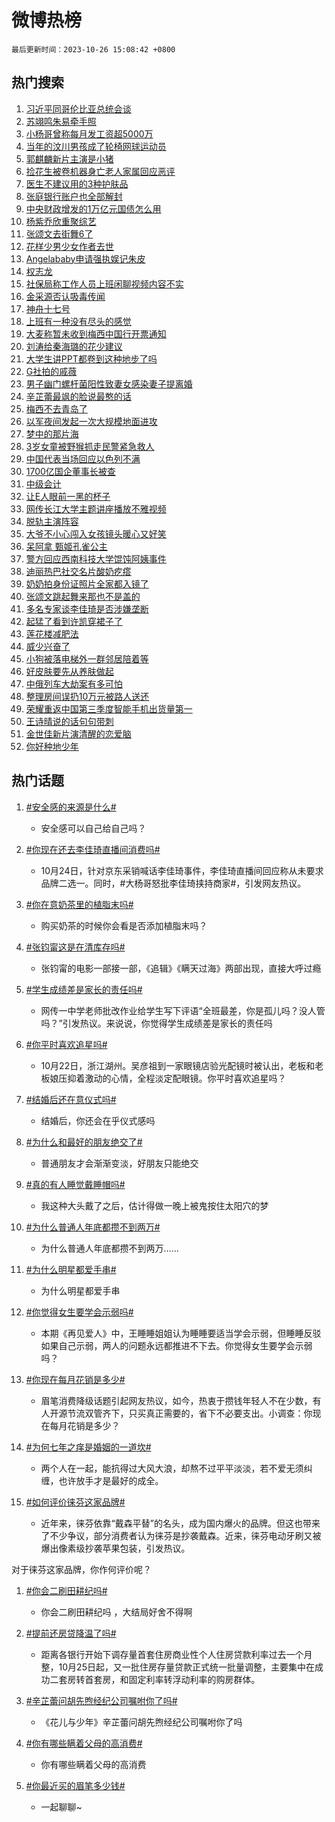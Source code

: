 # 微博热榜

`最后更新时间：2023-10-26 15:08:42 +0800`

## 热门搜索

1. [习近平同哥伦比亚总统会谈](https://m.weibo.cn/search?containerid=100103type%3D1%26t%3D10%26q%3D%23%E4%B9%A0%E8%BF%91%E5%B9%B3%E5%90%8C%E5%93%A5%E4%BC%A6%E6%AF%94%E4%BA%9A%E6%80%BB%E7%BB%9F%E4%BC%9A%E8%B0%88%23&stream_entry_id=51&isnewpage=1&extparam=seat%3D1%26cate%3D10103%26dgr%3D0%26pos%3D0%26stream_entry_id%3D51%26q%3D%2523%25E4%25B9%25A0%25E8%25BF%2591%25E5%25B9%25B3%25E5%2590%258C%25E5%2593%25A5%25E4%25BC%25A6%25E6%25AF%2594%25E4%25BA%259A%25E6%2580%25BB%25E7%25BB%259F%25E4%25BC%259A%25E8%25B0%2588%2523%26c_type%3D51%26filter_type%3Drealtimehot%26display_time%3D1698304121%26pre_seqid%3D1698304121155916255105)
1. [苏翊鸣朱易牵手照](https://m.weibo.cn/search?containerid=100103type%3D1%26t%3D10%26q%3D%23%E8%8B%8F%E7%BF%8A%E9%B8%A3%E6%9C%B1%E6%98%93%E7%89%B5%E6%89%8B%E7%85%A7%23&stream_entry_id=31&isnewpage=1&extparam=seat%3D1%26cate%3D5001%26realpos%3D1%26dgr%3D0%26q%3D%2523%25E8%258B%258F%25E7%25BF%258A%25E9%25B8%25A3%25E6%259C%25B1%25E6%2598%2593%25E7%2589%25B5%25E6%2589%258B%25E7%2585%25A7%2523%26flag%3D1%26filter_type%3Drealtimehot%26pos%3D0%26stream_entry_id%3D31%26c_type%3D31%26band_rank%3D1%26lcate%3D5001%26display_time%3D1698304121%26pre_seqid%3D1698304121155916255105)
1. [小杨哥曾称每月发工资超5000万](https://m.weibo.cn/search?containerid=100103type%3D1%26t%3D10%26q%3D%23%E5%B0%8F%E6%9D%A8%E5%93%A5%E6%9B%BE%E7%A7%B0%E6%AF%8F%E6%9C%88%E5%8F%91%E5%B7%A5%E8%B5%84%E8%B6%855000%E4%B8%87%23&stream_entry_id=31&isnewpage=1&extparam=seat%3D1%26cate%3D5001%26realpos%3D2%26dgr%3D0%26q%3D%2523%25E5%25B0%258F%25E6%259D%25A8%25E5%2593%25A5%25E6%259B%25BE%25E7%25A7%25B0%25E6%25AF%258F%25E6%259C%2588%25E5%258F%2591%25E5%25B7%25A5%25E8%25B5%2584%25E8%25B6%25855000%25E4%25B8%2587%2523%26flag%3D2%26filter_type%3Drealtimehot%26pos%3D1%26stream_entry_id%3D31%26c_type%3D31%26band_rank%3D2%26lcate%3D5001%26display_time%3D1698304121%26pre_seqid%3D1698304121155916255105)
1. [当年的汶川男孩成了轮椅网球运动员](https://m.weibo.cn/search?containerid=100103type%3D1%26t%3D10%26q%3D%23%E5%BD%93%E5%B9%B4%E7%9A%84%E6%B1%B6%E5%B7%9D%E7%94%B7%E5%AD%A9%E6%88%90%E4%BA%86%E8%BD%AE%E6%A4%85%E7%BD%91%E7%90%83%E8%BF%90%E5%8A%A8%E5%91%98%23&stream_entry_id=31&isnewpage=1&extparam=seat%3D1%26cate%3D5001%26realpos%3D3%26dgr%3D0%26q%3D%2523%25E5%25BD%2593%25E5%25B9%25B4%25E7%259A%2584%25E6%25B1%25B6%25E5%25B7%259D%25E7%2594%25B7%25E5%25AD%25A9%25E6%2588%2590%25E4%25BA%2586%25E8%25BD%25AE%25E6%25A4%2585%25E7%25BD%2591%25E7%2590%2583%25E8%25BF%2590%25E5%258A%25A8%25E5%2591%2598%2523%26flag%3D32768%26filter_type%3Drealtimehot%26pos%3D2%26stream_entry_id%3D31%26c_type%3D31%26band_rank%3D3%26lcate%3D5001%26display_time%3D1698304121%26pre_seqid%3D1698304121155916255105)
1. [郭麒麟新片主演是小猪](https://m.weibo.cn/search?containerid=100103type%3D1%26t%3D10%26q%3D%23%E9%83%AD%E9%BA%92%E9%BA%9F%E6%96%B0%E7%89%87%E4%B8%BB%E6%BC%94%E6%98%AF%E5%B0%8F%E7%8C%AA%23&stream_entry_id=31&isnewpage=1&extparam=seat%3D1%26cate%3D5001%26filter_type%3Drealtimehot%26q%3D%2523%25E9%2583%25AD%25E9%25BA%2592%25E9%25BA%259F%25E6%2596%25B0%25E7%2589%2587%25E4%25B8%25BB%25E6%25BC%2594%25E6%2598%25AF%25E5%25B0%258F%25E7%258C%25AA%2523%26dgr%3D0%26is_ad_pos%3D1%26adid%3D208989%26topic_ad%3D1%26pos%3D3%26stream_entry_id%3D31%26c_type%3D31%26band_rank%3D4%26lcate%3D5001%26display_time%3D1698304121%26pre_seqid%3D1698304121155916255105)
1. [捡花生被卷机器身亡老人家属回应恶评](https://m.weibo.cn/search?containerid=100103type%3D1%26t%3D10%26q%3D%23%E6%8D%A1%E8%8A%B1%E7%94%9F%E8%A2%AB%E5%8D%B7%E6%9C%BA%E5%99%A8%E8%BA%AB%E4%BA%A1%E8%80%81%E4%BA%BA%E5%AE%B6%E5%B1%9E%E5%9B%9E%E5%BA%94%E6%81%B6%E8%AF%84%23&stream_entry_id=31&isnewpage=1&extparam=seat%3D1%26cate%3D5001%26realpos%3D4%26dgr%3D0%26q%3D%2523%25E6%258D%25A1%25E8%258A%25B1%25E7%2594%259F%25E8%25A2%25AB%25E5%258D%25B7%25E6%259C%25BA%25E5%2599%25A8%25E8%25BA%25AB%25E4%25BA%25A1%25E8%2580%2581%25E4%25BA%25BA%25E5%25AE%25B6%25E5%25B1%259E%25E5%259B%259E%25E5%25BA%2594%25E6%2581%25B6%25E8%25AF%2584%2523%26flag%3D1%26filter_type%3Drealtimehot%26pos%3D4%26stream_entry_id%3D31%26c_type%3D31%26band_rank%3D4%26lcate%3D5001%26display_time%3D1698304121%26pre_seqid%3D1698304121155916255105)
1. [医生不建议用的3种护肤品](https://m.weibo.cn/search?containerid=100103type%3D1%26t%3D10%26q%3D%23%E5%8C%BB%E7%94%9F%E4%B8%8D%E5%BB%BA%E8%AE%AE%E7%94%A8%E7%9A%843%E7%A7%8D%E6%8A%A4%E8%82%A4%E5%93%81%23&stream_entry_id=31&isnewpage=1&extparam=seat%3D1%26cate%3D5001%26realpos%3D5%26dgr%3D0%26q%3D%2523%25E5%258C%25BB%25E7%2594%259F%25E4%25B8%258D%25E5%25BB%25BA%25E8%25AE%25AE%25E7%2594%25A8%25E7%259A%25843%25E7%25A7%258D%25E6%258A%25A4%25E8%2582%25A4%25E5%2593%2581%2523%26flag%3D16%26filter_type%3Drealtimehot%26pos%3D5%26stream_entry_id%3D31%26c_type%3D31%26band_rank%3D5%26lcate%3D5001%26display_time%3D1698304121%26pre_seqid%3D1698304121155916255105)
1. [张庭银行账户也全部解封](https://m.weibo.cn/search?containerid=100103type%3D1%26t%3D10%26q%3D%23%E5%BC%A0%E5%BA%AD%E9%93%B6%E8%A1%8C%E8%B4%A6%E6%88%B7%E4%B9%9F%E5%85%A8%E9%83%A8%E8%A7%A3%E5%B0%81%23&stream_entry_id=31&isnewpage=1&extparam=seat%3D1%26cate%3D5001%26realpos%3D6%26dgr%3D0%26q%3D%2523%25E5%25BC%25A0%25E5%25BA%25AD%25E9%2593%25B6%25E8%25A1%258C%25E8%25B4%25A6%25E6%2588%25B7%25E4%25B9%259F%25E5%2585%25A8%25E9%2583%25A8%25E8%25A7%25A3%25E5%25B0%2581%2523%26flag%3D1%26filter_type%3Drealtimehot%26pos%3D6%26stream_entry_id%3D31%26c_type%3D31%26band_rank%3D6%26lcate%3D5001%26display_time%3D1698304121%26pre_seqid%3D1698304121155916255105)
1. [中央财政增发的1万亿元国债怎么用](https://m.weibo.cn/search?containerid=100103type%3D1%26t%3D10%26q%3D%23%E4%B8%AD%E5%A4%AE%E8%B4%A2%E6%94%BF%E5%A2%9E%E5%8F%91%E7%9A%841%E4%B8%87%E4%BA%BF%E5%85%83%E5%9B%BD%E5%80%BA%E6%80%8E%E4%B9%88%E7%94%A8%23&stream_entry_id=31&isnewpage=1&extparam=seat%3D1%26cate%3D5001%26realpos%3D7%26dgr%3D0%26q%3D%2523%25E4%25B8%25AD%25E5%25A4%25AE%25E8%25B4%25A2%25E6%2594%25BF%25E5%25A2%259E%25E5%258F%2591%25E7%259A%25841%25E4%25B8%2587%25E4%25BA%25BF%25E5%2585%2583%25E5%259B%25BD%25E5%2580%25BA%25E6%2580%258E%25E4%25B9%2588%25E7%2594%25A8%2523%26flag%3D1%26filter_type%3Drealtimehot%26pos%3D7%26stream_entry_id%3D31%26c_type%3D31%26band_rank%3D7%26lcate%3D5001%26display_time%3D1698304121%26pre_seqid%3D1698304121155916255105)
1. [杨紫乔欣重聚综艺](https://m.weibo.cn/search?containerid=100103type%3D1%26t%3D10%26q%3D%23%E6%9D%A8%E7%B4%AB%E4%B9%94%E6%AC%A3%E9%87%8D%E8%81%9A%E7%BB%BC%E8%89%BA%23&stream_entry_id=31&isnewpage=1&extparam=seat%3D1%26cate%3D5001%26realpos%3D8%26dgr%3D0%26q%3D%2523%25E6%259D%25A8%25E7%25B4%25AB%25E4%25B9%2594%25E6%25AC%25A3%25E9%2587%258D%25E8%2581%259A%25E7%25BB%25BC%25E8%2589%25BA%2523%26flag%3D1%26filter_type%3Drealtimehot%26pos%3D8%26stream_entry_id%3D31%26c_type%3D31%26band_rank%3D8%26lcate%3D5001%26display_time%3D1698304121%26pre_seqid%3D1698304121155916255105)
1. [张颂文去街舞6了](https://m.weibo.cn/search?containerid=100103type%3D1%26t%3D10%26q%3D%E5%BC%A0%E9%A2%82%E6%96%87%E5%8E%BB%E8%A1%97%E8%88%9E6%E4%BA%86&stream_entry_id=31&isnewpage=1&extparam=seat%3D1%26cate%3D5001%26realpos%3D9%26dgr%3D0%26q%3D%25E5%25BC%25A0%25E9%25A2%2582%25E6%2596%2587%25E5%258E%25BB%25E8%25A1%2597%25E8%2588%259E6%25E4%25BA%2586%26flag%3D2%26filter_type%3Drealtimehot%26pos%3D9%26stream_entry_id%3D31%26c_type%3D31%26band_rank%3D9%26lcate%3D5001%26display_time%3D1698304121%26pre_seqid%3D1698304121155916255105)
1. [花样少男少女作者去世](https://m.weibo.cn/search?containerid=100103type%3D1%26t%3D10%26q%3D%23%E8%8A%B1%E6%A0%B7%E5%B0%91%E7%94%B7%E5%B0%91%E5%A5%B3%E4%BD%9C%E8%80%85%E5%8E%BB%E4%B8%96%23&stream_entry_id=31&isnewpage=1&extparam=seat%3D1%26cate%3D5001%26realpos%3D10%26dgr%3D0%26q%3D%2523%25E8%258A%25B1%25E6%25A0%25B7%25E5%25B0%2591%25E7%2594%25B7%25E5%25B0%2591%25E5%25A5%25B3%25E4%25BD%259C%25E8%2580%2585%25E5%258E%25BB%25E4%25B8%2596%2523%26flag%3D0%26filter_type%3Drealtimehot%26pos%3D10%26stream_entry_id%3D31%26c_type%3D31%26band_rank%3D10%26lcate%3D5001%26display_time%3D1698304121%26pre_seqid%3D1698304121155916255105)
1. [Angelababy申请强执娱记朱皮](https://m.weibo.cn/search?containerid=100103type%3D1%26t%3D10%26q%3D%23Angelababy%E7%94%B3%E8%AF%B7%E5%BC%BA%E6%89%A7%E5%A8%B1%E8%AE%B0%E6%9C%B1%E7%9A%AE%23&stream_entry_id=31&isnewpage=1&extparam=seat%3D1%26cate%3D5001%26realpos%3D11%26dgr%3D0%26q%3D%2523Angelababy%25E7%2594%25B3%25E8%25AF%25B7%25E5%25BC%25BA%25E6%2589%25A7%25E5%25A8%25B1%25E8%25AE%25B0%25E6%259C%25B1%25E7%259A%25AE%2523%26flag%3D2%26filter_type%3Drealtimehot%26pos%3D11%26stream_entry_id%3D31%26c_type%3D31%26band_rank%3D11%26lcate%3D5001%26display_time%3D1698304121%26pre_seqid%3D1698304121155916255105)
1. [权志龙](https://m.weibo.cn/search?containerid=100103type%3D1%26t%3D10%26q%3D%E6%9D%83%E5%BF%97%E9%BE%99&stream_entry_id=31&isnewpage=1&extparam=seat%3D1%26cate%3D5001%26realpos%3D12%26dgr%3D0%26q%3D%25E6%259D%2583%25E5%25BF%2597%25E9%25BE%2599%26flag%3D1%26filter_type%3Drealtimehot%26pos%3D12%26stream_entry_id%3D31%26c_type%3D31%26band_rank%3D12%26lcate%3D5001%26display_time%3D1698304121%26pre_seqid%3D1698304121155916255105)
1. [社保局称工作人员上班闲聊视频内容不实](https://m.weibo.cn/search?containerid=100103type%3D1%26t%3D10%26q%3D%23%E7%A4%BE%E4%BF%9D%E5%B1%80%E7%A7%B0%E5%B7%A5%E4%BD%9C%E4%BA%BA%E5%91%98%E4%B8%8A%E7%8F%AD%E9%97%B2%E8%81%8A%E8%A7%86%E9%A2%91%E5%86%85%E5%AE%B9%E4%B8%8D%E5%AE%9E%23&stream_entry_id=31&isnewpage=1&extparam=seat%3D1%26cate%3D5001%26realpos%3D13%26dgr%3D0%26q%3D%2523%25E7%25A4%25BE%25E4%25BF%259D%25E5%25B1%2580%25E7%25A7%25B0%25E5%25B7%25A5%25E4%25BD%259C%25E4%25BA%25BA%25E5%2591%2598%25E4%25B8%258A%25E7%258F%25AD%25E9%2597%25B2%25E8%2581%258A%25E8%25A7%2586%25E9%25A2%2591%25E5%2586%2585%25E5%25AE%25B9%25E4%25B8%258D%25E5%25AE%259E%2523%26flag%3D0%26filter_type%3Drealtimehot%26pos%3D13%26stream_entry_id%3D31%26c_type%3D31%26band_rank%3D13%26lcate%3D5001%26display_time%3D1698304121%26pre_seqid%3D1698304121155916255105)
1. [金采源否认吸毒传闻](https://m.weibo.cn/search?containerid=100103type%3D1%26t%3D10%26q%3D%23%E9%87%91%E9%87%87%E6%BA%90%E5%90%A6%E8%AE%A4%E5%90%B8%E6%AF%92%E4%BC%A0%E9%97%BB%23&stream_entry_id=31&isnewpage=1&extparam=seat%3D1%26cate%3D5001%26realpos%3D14%26dgr%3D0%26q%3D%2523%25E9%2587%2591%25E9%2587%2587%25E6%25BA%2590%25E5%2590%25A6%25E8%25AE%25A4%25E5%2590%25B8%25E6%25AF%2592%25E4%25BC%25A0%25E9%2597%25BB%2523%26flag%3D1%26filter_type%3Drealtimehot%26pos%3D14%26stream_entry_id%3D31%26c_type%3D31%26band_rank%3D14%26lcate%3D5001%26display_time%3D1698304121%26pre_seqid%3D1698304121155916255105)
1. [神舟十七号](https://m.weibo.cn/search?containerid=100103type%3D1%26t%3D10%26q%3D%23%E7%A5%9E%E8%88%9F%E5%8D%81%E4%B8%83%E5%8F%B7%23&stream_entry_id=31&isnewpage=1&extparam=seat%3D1%26cate%3D5001%26realpos%3D15%26dgr%3D0%26q%3D%2523%25E7%25A5%259E%25E8%2588%259F%25E5%258D%2581%25E4%25B8%2583%25E5%258F%25B7%2523%26flag%3D0%26filter_type%3Drealtimehot%26adid%3D209427%26pos%3D15%26stream_entry_id%3D31%26c_type%3D31%26band_rank%3D15%26lcate%3D5001%26display_time%3D1698304121%26pre_seqid%3D1698304121155916255105)
1. [上班有一种没有尽头的感觉](https://m.weibo.cn/search?containerid=100103type%3D1%26t%3D10%26q%3D%E4%B8%8A%E7%8F%AD%E6%9C%89%E4%B8%80%E7%A7%8D%E6%B2%A1%E6%9C%89%E5%B0%BD%E5%A4%B4%E7%9A%84%E6%84%9F%E8%A7%89&stream_entry_id=31&isnewpage=1&extparam=seat%3D1%26cate%3D5001%26realpos%3D16%26dgr%3D0%26q%3D%25E4%25B8%258A%25E7%258F%25AD%25E6%259C%2589%25E4%25B8%2580%25E7%25A7%258D%25E6%25B2%25A1%25E6%259C%2589%25E5%25B0%25BD%25E5%25A4%25B4%25E7%259A%2584%25E6%2584%259F%25E8%25A7%2589%26flag%3D0%26filter_type%3Drealtimehot%26pos%3D16%26stream_entry_id%3D31%26c_type%3D31%26band_rank%3D16%26lcate%3D5001%26display_time%3D1698304121%26pre_seqid%3D1698304121155916255105)
1. [大麦称暂未收到梅西中国行开票通知](https://m.weibo.cn/search?containerid=100103type%3D1%26t%3D10%26q%3D%23%E5%A4%A7%E9%BA%A6%E7%A7%B0%E6%9A%82%E6%9C%AA%E6%94%B6%E5%88%B0%E6%A2%85%E8%A5%BF%E4%B8%AD%E5%9B%BD%E8%A1%8C%E5%BC%80%E7%A5%A8%E9%80%9A%E7%9F%A5%23&stream_entry_id=31&isnewpage=1&extparam=seat%3D1%26cate%3D5001%26realpos%3D17%26dgr%3D0%26q%3D%2523%25E5%25A4%25A7%25E9%25BA%25A6%25E7%25A7%25B0%25E6%259A%2582%25E6%259C%25AA%25E6%2594%25B6%25E5%2588%25B0%25E6%25A2%2585%25E8%25A5%25BF%25E4%25B8%25AD%25E5%259B%25BD%25E8%25A1%258C%25E5%25BC%2580%25E7%25A5%25A8%25E9%2580%259A%25E7%259F%25A5%2523%26flag%3D1%26filter_type%3Drealtimehot%26pos%3D17%26stream_entry_id%3D31%26c_type%3D31%26band_rank%3D17%26lcate%3D5001%26display_time%3D1698304121%26pre_seqid%3D1698304121155916255105)
1. [刘涛给秦海璐的花少建议](https://m.weibo.cn/search?containerid=100103type%3D1%26t%3D10%26q%3D%23%E5%88%98%E6%B6%9B%E7%BB%99%E7%A7%A6%E6%B5%B7%E7%92%90%E7%9A%84%E8%8A%B1%E5%B0%91%E5%BB%BA%E8%AE%AE%23&stream_entry_id=31&isnewpage=1&extparam=seat%3D1%26cate%3D5001%26realpos%3D18%26dgr%3D0%26q%3D%2523%25E5%2588%2598%25E6%25B6%259B%25E7%25BB%2599%25E7%25A7%25A6%25E6%25B5%25B7%25E7%2592%2590%25E7%259A%2584%25E8%258A%25B1%25E5%25B0%2591%25E5%25BB%25BA%25E8%25AE%25AE%2523%26flag%3D0%26filter_type%3Drealtimehot%26pos%3D18%26stream_entry_id%3D31%26c_type%3D31%26band_rank%3D18%26lcate%3D5001%26display_time%3D1698304121%26pre_seqid%3D1698304121155916255105)
1. [大学生讲PPT都卷到这种地步了吗](https://m.weibo.cn/search?containerid=100103type%3D1%26t%3D10%26q%3D%E5%A4%A7%E5%AD%A6%E7%94%9F%E8%AE%B2PPT%E9%83%BD%E5%8D%B7%E5%88%B0%E8%BF%99%E7%A7%8D%E5%9C%B0%E6%AD%A5%E4%BA%86%E5%90%97&stream_entry_id=31&isnewpage=1&extparam=seat%3D1%26cate%3D5001%26realpos%3D19%26dgr%3D0%26q%3D%25E5%25A4%25A7%25E5%25AD%25A6%25E7%2594%259F%25E8%25AE%25B2PPT%25E9%2583%25BD%25E5%258D%25B7%25E5%2588%25B0%25E8%25BF%2599%25E7%25A7%258D%25E5%259C%25B0%25E6%25AD%25A5%25E4%25BA%2586%25E5%2590%2597%26flag%3D1%26filter_type%3Drealtimehot%26pos%3D19%26stream_entry_id%3D31%26c_type%3D31%26band_rank%3D19%26lcate%3D5001%26display_time%3D1698304121%26pre_seqid%3D1698304121155916255105)
1. [G社拍的戚薇](https://m.weibo.cn/search?containerid=100103type%3D1%26t%3D10%26q%3D%23G%E7%A4%BE%E6%8B%8D%E7%9A%84%E6%88%9A%E8%96%87%23&stream_entry_id=31&isnewpage=1&extparam=seat%3D1%26cate%3D5001%26realpos%3D20%26dgr%3D0%26q%3D%2523G%25E7%25A4%25BE%25E6%258B%258D%25E7%259A%2584%25E6%2588%259A%25E8%2596%2587%2523%26flag%3D1%26filter_type%3Drealtimehot%26pos%3D20%26stream_entry_id%3D31%26c_type%3D31%26band_rank%3D20%26lcate%3D5001%26display_time%3D1698304121%26pre_seqid%3D1698304121155916255105)
1. [男子幽门螺杆菌阳性致妻女感染妻子提离婚](https://m.weibo.cn/search?containerid=100103type%3D1%26t%3D10%26q%3D%23%E7%94%B7%E5%AD%90%E5%B9%BD%E9%97%A8%E8%9E%BA%E6%9D%86%E8%8F%8C%E9%98%B3%E6%80%A7%E8%87%B4%E5%A6%BB%E5%A5%B3%E6%84%9F%E6%9F%93%E5%A6%BB%E5%AD%90%E6%8F%90%E7%A6%BB%E5%A9%9A%23&stream_entry_id=31&isnewpage=1&extparam=seat%3D1%26cate%3D5001%26realpos%3D21%26dgr%3D0%26q%3D%2523%25E7%2594%25B7%25E5%25AD%2590%25E5%25B9%25BD%25E9%2597%25A8%25E8%259E%25BA%25E6%259D%2586%25E8%258F%258C%25E9%2598%25B3%25E6%2580%25A7%25E8%2587%25B4%25E5%25A6%25BB%25E5%25A5%25B3%25E6%2584%259F%25E6%259F%2593%25E5%25A6%25BB%25E5%25AD%2590%25E6%258F%2590%25E7%25A6%25BB%25E5%25A9%259A%2523%26flag%3D0%26filter_type%3Drealtimehot%26pos%3D21%26stream_entry_id%3D31%26c_type%3D31%26band_rank%3D21%26lcate%3D5001%26display_time%3D1698304121%26pre_seqid%3D1698304121155916255105)
1. [辛芷蕾最飒的脸说最憨的话](https://m.weibo.cn/search?containerid=100103type%3D1%26t%3D10%26q%3D%23%E8%BE%9B%E8%8A%B7%E8%95%BE%E6%9C%80%E9%A3%92%E7%9A%84%E8%84%B8%E8%AF%B4%E6%9C%80%E6%86%A8%E7%9A%84%E8%AF%9D%23&stream_entry_id=31&isnewpage=1&extparam=seat%3D1%26cate%3D5001%26realpos%3D22%26dgr%3D0%26q%3D%2523%25E8%25BE%259B%25E8%258A%25B7%25E8%2595%25BE%25E6%259C%2580%25E9%25A3%2592%25E7%259A%2584%25E8%2584%25B8%25E8%25AF%25B4%25E6%259C%2580%25E6%2586%25A8%25E7%259A%2584%25E8%25AF%259D%2523%26flag%3D1%26filter_type%3Drealtimehot%26pos%3D22%26stream_entry_id%3D31%26c_type%3D31%26band_rank%3D22%26lcate%3D5001%26display_time%3D1698304121%26pre_seqid%3D1698304121155916255105)
1. [梅西不去青岛了](https://m.weibo.cn/search?containerid=100103type%3D1%26t%3D10%26q%3D%23%E6%A2%85%E8%A5%BF%E4%B8%8D%E5%8E%BB%E9%9D%92%E5%B2%9B%E4%BA%86%23&stream_entry_id=31&isnewpage=1&extparam=seat%3D1%26cate%3D5001%26realpos%3D23%26dgr%3D0%26q%3D%2523%25E6%25A2%2585%25E8%25A5%25BF%25E4%25B8%258D%25E5%258E%25BB%25E9%259D%2592%25E5%25B2%259B%25E4%25BA%2586%2523%26flag%3D0%26filter_type%3Drealtimehot%26pos%3D23%26stream_entry_id%3D31%26c_type%3D31%26band_rank%3D23%26lcate%3D5001%26display_time%3D1698304121%26pre_seqid%3D1698304121155916255105)
1. [以军夜间发起一次大规模地面进攻](https://m.weibo.cn/search?containerid=100103type%3D1%26t%3D10%26q%3D%23%E4%BB%A5%E5%86%9B%E5%A4%9C%E9%97%B4%E5%8F%91%E8%B5%B7%E4%B8%80%E6%AC%A1%E5%A4%A7%E8%A7%84%E6%A8%A1%E5%9C%B0%E9%9D%A2%E8%BF%9B%E6%94%BB%23&stream_entry_id=31&isnewpage=1&extparam=seat%3D1%26cate%3D5001%26realpos%3D24%26dgr%3D0%26q%3D%2523%25E4%25BB%25A5%25E5%2586%259B%25E5%25A4%259C%25E9%2597%25B4%25E5%258F%2591%25E8%25B5%25B7%25E4%25B8%2580%25E6%25AC%25A1%25E5%25A4%25A7%25E8%25A7%2584%25E6%25A8%25A1%25E5%259C%25B0%25E9%259D%25A2%25E8%25BF%259B%25E6%2594%25BB%2523%26flag%3D0%26filter_type%3Drealtimehot%26pos%3D24%26stream_entry_id%3D31%26c_type%3D31%26band_rank%3D24%26lcate%3D5001%26display_time%3D1698304121%26pre_seqid%3D1698304121155916255105)
1. [梦中的那片海](https://m.weibo.cn/search?containerid=100103type%3D1%26t%3D10%26q%3D%E6%A2%A6%E4%B8%AD%E7%9A%84%E9%82%A3%E7%89%87%E6%B5%B7&stream_entry_id=31&isnewpage=1&extparam=seat%3D1%26cate%3D5001%26realpos%3D25%26dgr%3D0%26q%3D%25E6%25A2%25A6%25E4%25B8%25AD%25E7%259A%2584%25E9%2582%25A3%25E7%2589%2587%25E6%25B5%25B7%26flag%3D1%26filter_type%3Drealtimehot%26pos%3D25%26stream_entry_id%3D31%26c_type%3D31%26band_rank%3D25%26lcate%3D5001%26display_time%3D1698304121%26pre_seqid%3D1698304121155916255105)
1. [3岁女童被野猴抓走民警紧急救人](https://m.weibo.cn/search?containerid=100103type%3D1%26t%3D10%26q%3D%233%E5%B2%81%E5%A5%B3%E7%AB%A5%E8%A2%AB%E9%87%8E%E7%8C%B4%E6%8A%93%E8%B5%B0%E6%B0%91%E8%AD%A6%E7%B4%A7%E6%80%A5%E6%95%91%E4%BA%BA%23&stream_entry_id=31&isnewpage=1&extparam=seat%3D1%26cate%3D5001%26realpos%3D26%26dgr%3D0%26q%3D%25233%25E5%25B2%2581%25E5%25A5%25B3%25E7%25AB%25A5%25E8%25A2%25AB%25E9%2587%258E%25E7%258C%25B4%25E6%258A%2593%25E8%25B5%25B0%25E6%25B0%2591%25E8%25AD%25A6%25E7%25B4%25A7%25E6%2580%25A5%25E6%2595%2591%25E4%25BA%25BA%2523%26flag%3D32768%26filter_type%3Drealtimehot%26pos%3D26%26stream_entry_id%3D31%26c_type%3D31%26band_rank%3D26%26lcate%3D5001%26display_time%3D1698304121%26pre_seqid%3D1698304121155916255105)
1. [中国代表当场回应以色列不满](https://m.weibo.cn/search?containerid=100103type%3D1%26t%3D10%26q%3D%23%E4%B8%AD%E5%9B%BD%E4%BB%A3%E8%A1%A8%E5%BD%93%E5%9C%BA%E5%9B%9E%E5%BA%94%E4%BB%A5%E8%89%B2%E5%88%97%E4%B8%8D%E6%BB%A1%23&stream_entry_id=31&isnewpage=1&extparam=seat%3D1%26cate%3D5001%26realpos%3D27%26dgr%3D0%26q%3D%2523%25E4%25B8%25AD%25E5%259B%25BD%25E4%25BB%25A3%25E8%25A1%25A8%25E5%25BD%2593%25E5%259C%25BA%25E5%259B%259E%25E5%25BA%2594%25E4%25BB%25A5%25E8%2589%25B2%25E5%2588%2597%25E4%25B8%258D%25E6%25BB%25A1%2523%26flag%3D1%26filter_type%3Drealtimehot%26pos%3D27%26stream_entry_id%3D31%26c_type%3D31%26band_rank%3D27%26lcate%3D5001%26display_time%3D1698304121%26pre_seqid%3D1698304121155916255105)
1. [1700亿国企董事长被查](https://m.weibo.cn/search?containerid=100103type%3D1%26t%3D10%26q%3D%231700%E4%BA%BF%E5%9B%BD%E4%BC%81%E8%91%A3%E4%BA%8B%E9%95%BF%E8%A2%AB%E6%9F%A5%23&stream_entry_id=31&isnewpage=1&extparam=seat%3D1%26cate%3D5001%26realpos%3D28%26dgr%3D0%26q%3D%25231700%25E4%25BA%25BF%25E5%259B%25BD%25E4%25BC%2581%25E8%2591%25A3%25E4%25BA%258B%25E9%2595%25BF%25E8%25A2%25AB%25E6%259F%25A5%2523%26flag%3D1%26filter_type%3Drealtimehot%26pos%3D28%26stream_entry_id%3D31%26c_type%3D31%26band_rank%3D28%26lcate%3D5001%26display_time%3D1698304121%26pre_seqid%3D1698304121155916255105)
1. [中级会计](https://m.weibo.cn/search?containerid=100103type%3D1%26t%3D10%26q%3D%E4%B8%AD%E7%BA%A7%E4%BC%9A%E8%AE%A1&stream_entry_id=31&isnewpage=1&extparam=seat%3D1%26cate%3D5001%26realpos%3D29%26dgr%3D0%26q%3D%25E4%25B8%25AD%25E7%25BA%25A7%25E4%25BC%259A%25E8%25AE%25A1%26flag%3D1%26filter_type%3Drealtimehot%26pos%3D29%26stream_entry_id%3D31%26c_type%3D31%26band_rank%3D29%26lcate%3D5001%26display_time%3D1698304121%26pre_seqid%3D1698304121155916255105)
1. [让E人眼前一黑的杯子](https://m.weibo.cn/search?containerid=100103type%3D1%26t%3D10%26q%3D%23%E8%AE%A9E%E4%BA%BA%E7%9C%BC%E5%89%8D%E4%B8%80%E9%BB%91%E7%9A%84%E6%9D%AF%E5%AD%90%23&stream_entry_id=31&isnewpage=1&extparam=seat%3D1%26cate%3D5001%26realpos%3D30%26dgr%3D0%26q%3D%2523%25E8%25AE%25A9E%25E4%25BA%25BA%25E7%259C%25BC%25E5%2589%258D%25E4%25B8%2580%25E9%25BB%2591%25E7%259A%2584%25E6%259D%25AF%25E5%25AD%2590%2523%26flag%3D0%26filter_type%3Drealtimehot%26adid%3D208336%26pos%3D30%26stream_entry_id%3D31%26c_type%3D31%26band_rank%3D30%26lcate%3D5001%26display_time%3D1698304121%26pre_seqid%3D1698304121155916255105)
1. [网传长江大学主题讲座播放不雅视频](https://m.weibo.cn/search?containerid=100103type%3D1%26t%3D10%26q%3D%23%E7%BD%91%E4%BC%A0%E9%95%BF%E6%B1%9F%E5%A4%A7%E5%AD%A6%E4%B8%BB%E9%A2%98%E8%AE%B2%E5%BA%A7%E6%92%AD%E6%94%BE%E4%B8%8D%E9%9B%85%E8%A7%86%E9%A2%91%23&stream_entry_id=31&isnewpage=1&extparam=seat%3D1%26cate%3D5001%26realpos%3D31%26dgr%3D0%26q%3D%2523%25E7%25BD%2591%25E4%25BC%25A0%25E9%2595%25BF%25E6%25B1%259F%25E5%25A4%25A7%25E5%25AD%25A6%25E4%25B8%25BB%25E9%25A2%2598%25E8%25AE%25B2%25E5%25BA%25A7%25E6%2592%25AD%25E6%2594%25BE%25E4%25B8%258D%25E9%259B%2585%25E8%25A7%2586%25E9%25A2%2591%2523%26flag%3D1%26filter_type%3Drealtimehot%26pos%3D31%26stream_entry_id%3D31%26c_type%3D31%26band_rank%3D31%26lcate%3D5001%26display_time%3D1698304121%26pre_seqid%3D1698304121155916255105)
1. [脱轨主演阵容](https://m.weibo.cn/search?containerid=100103type%3D1%26t%3D10%26q%3D%23%E8%84%B1%E8%BD%A8%E4%B8%BB%E6%BC%94%E9%98%B5%E5%AE%B9%23&stream_entry_id=31&isnewpage=1&extparam=seat%3D1%26cate%3D5001%26realpos%3D32%26dgr%3D0%26q%3D%2523%25E8%2584%25B1%25E8%25BD%25A8%25E4%25B8%25BB%25E6%25BC%2594%25E9%2598%25B5%25E5%25AE%25B9%2523%26flag%3D1%26filter_type%3Drealtimehot%26pos%3D32%26stream_entry_id%3D31%26c_type%3D31%26band_rank%3D32%26lcate%3D5001%26display_time%3D1698304121%26pre_seqid%3D1698304121155916255105)
1. [大爷不小心闯入女孩镜头暖心又好笑](https://m.weibo.cn/search?containerid=100103type%3D1%26t%3D10%26q%3D%23%E5%A4%A7%E7%88%B7%E4%B8%8D%E5%B0%8F%E5%BF%83%E9%97%AF%E5%85%A5%E5%A5%B3%E5%AD%A9%E9%95%9C%E5%A4%B4%E6%9A%96%E5%BF%83%E5%8F%88%E5%A5%BD%E7%AC%91%23&stream_entry_id=31&isnewpage=1&extparam=seat%3D1%26cate%3D5001%26realpos%3D33%26dgr%3D0%26q%3D%2523%25E5%25A4%25A7%25E7%2588%25B7%25E4%25B8%258D%25E5%25B0%258F%25E5%25BF%2583%25E9%2597%25AF%25E5%2585%25A5%25E5%25A5%25B3%25E5%25AD%25A9%25E9%2595%259C%25E5%25A4%25B4%25E6%259A%2596%25E5%25BF%2583%25E5%258F%2588%25E5%25A5%25BD%25E7%25AC%2591%2523%26flag%3D32768%26filter_type%3Drealtimehot%26pos%3D33%26stream_entry_id%3D31%26c_type%3D31%26band_rank%3D33%26lcate%3D5001%26display_time%3D1698304121%26pre_seqid%3D1698304121155916255105)
1. [呆阿拿 甄姬孔雀公主](https://m.weibo.cn/search?containerid=100103type%3D1%26t%3D10%26q%3D%E5%91%86%E9%98%BF%E6%8B%BF+%E7%94%84%E5%A7%AC%E5%AD%94%E9%9B%80%E5%85%AC%E4%B8%BB&stream_entry_id=31&isnewpage=1&extparam=seat%3D1%26cate%3D5001%26realpos%3D34%26dgr%3D0%26q%3D%25E5%2591%2586%25E9%2598%25BF%25E6%258B%25BF%2520%25E7%2594%2584%25E5%25A7%25AC%25E5%25AD%2594%25E9%259B%2580%25E5%2585%25AC%25E4%25B8%25BB%26flag%3D1%26filter_type%3Drealtimehot%26pos%3D34%26stream_entry_id%3D31%26c_type%3D31%26band_rank%3D34%26lcate%3D5001%26display_time%3D1698304121%26pre_seqid%3D1698304121155916255105)
1. [警方回应西南科技大学馄饨阿姨事件](https://m.weibo.cn/search?containerid=100103type%3D1%26t%3D10%26q%3D%23%E8%AD%A6%E6%96%B9%E5%9B%9E%E5%BA%94%E8%A5%BF%E5%8D%97%E7%A7%91%E6%8A%80%E5%A4%A7%E5%AD%A6%E9%A6%84%E9%A5%A8%E9%98%BF%E5%A7%A8%E4%BA%8B%E4%BB%B6%23&stream_entry_id=31&isnewpage=1&extparam=seat%3D1%26cate%3D5001%26realpos%3D35%26dgr%3D0%26q%3D%2523%25E8%25AD%25A6%25E6%2596%25B9%25E5%259B%259E%25E5%25BA%2594%25E8%25A5%25BF%25E5%258D%2597%25E7%25A7%2591%25E6%258A%2580%25E5%25A4%25A7%25E5%25AD%25A6%25E9%25A6%2584%25E9%25A5%25A8%25E9%2598%25BF%25E5%25A7%25A8%25E4%25BA%258B%25E4%25BB%25B6%2523%26flag%3D0%26filter_type%3Drealtimehot%26pos%3D35%26stream_entry_id%3D31%26c_type%3D31%26band_rank%3D35%26lcate%3D5001%26display_time%3D1698304121%26pre_seqid%3D1698304121155916255105)
1. [迪丽热巴社交名片酸奶疙瘩](https://m.weibo.cn/search?containerid=100103type%3D1%26t%3D10%26q%3D%23%E8%BF%AA%E4%B8%BD%E7%83%AD%E5%B7%B4%E7%A4%BE%E4%BA%A4%E5%90%8D%E7%89%87%E9%85%B8%E5%A5%B6%E7%96%99%E7%98%A9%23&stream_entry_id=31&isnewpage=1&extparam=seat%3D1%26cate%3D5001%26realpos%3D36%26dgr%3D0%26q%3D%2523%25E8%25BF%25AA%25E4%25B8%25BD%25E7%2583%25AD%25E5%25B7%25B4%25E7%25A4%25BE%25E4%25BA%25A4%25E5%2590%258D%25E7%2589%2587%25E9%2585%25B8%25E5%25A5%25B6%25E7%2596%2599%25E7%2598%25A9%2523%26flag%3D0%26filter_type%3Drealtimehot%26pos%3D36%26stream_entry_id%3D31%26c_type%3D31%26band_rank%3D36%26lcate%3D5001%26display_time%3D1698304121%26pre_seqid%3D1698304121155916255105)
1. [奶奶拍身份证照片全家都入镜了](https://m.weibo.cn/search?containerid=100103type%3D1%26t%3D10%26q%3D%23%E5%A5%B6%E5%A5%B6%E6%8B%8D%E8%BA%AB%E4%BB%BD%E8%AF%81%E7%85%A7%E7%89%87%E5%85%A8%E5%AE%B6%E9%83%BD%E5%85%A5%E9%95%9C%E4%BA%86%23&stream_entry_id=31&isnewpage=1&extparam=seat%3D1%26cate%3D5001%26realpos%3D37%26dgr%3D0%26q%3D%2523%25E5%25A5%25B6%25E5%25A5%25B6%25E6%258B%258D%25E8%25BA%25AB%25E4%25BB%25BD%25E8%25AF%2581%25E7%2585%25A7%25E7%2589%2587%25E5%2585%25A8%25E5%25AE%25B6%25E9%2583%25BD%25E5%2585%25A5%25E9%2595%259C%25E4%25BA%2586%2523%26flag%3D32768%26filter_type%3Drealtimehot%26pos%3D37%26stream_entry_id%3D31%26c_type%3D31%26band_rank%3D37%26lcate%3D5001%26display_time%3D1698304121%26pre_seqid%3D1698304121155916255105)
1. [张颂文跳起舞来那也不是盖的](https://m.weibo.cn/search?containerid=100103type%3D1%26t%3D10%26q%3D%23%E5%BC%A0%E9%A2%82%E6%96%87%E8%B7%B3%E8%B5%B7%E8%88%9E%E6%9D%A5%E9%82%A3%E4%B9%9F%E4%B8%8D%E6%98%AF%E7%9B%96%E7%9A%84%23&stream_entry_id=31&isnewpage=1&extparam=seat%3D1%26cate%3D5001%26realpos%3D38%26dgr%3D0%26q%3D%2523%25E5%25BC%25A0%25E9%25A2%2582%25E6%2596%2587%25E8%25B7%25B3%25E8%25B5%25B7%25E8%2588%259E%25E6%259D%25A5%25E9%2582%25A3%25E4%25B9%259F%25E4%25B8%258D%25E6%2598%25AF%25E7%259B%2596%25E7%259A%2584%2523%26flag%3D1%26filter_type%3Drealtimehot%26pos%3D38%26stream_entry_id%3D31%26c_type%3D31%26band_rank%3D38%26lcate%3D5001%26display_time%3D1698304121%26pre_seqid%3D1698304121155916255105)
1. [多名专家谈李佳琦是否涉嫌垄断](https://m.weibo.cn/search?containerid=100103type%3D1%26t%3D10%26q%3D%23%E5%A4%9A%E5%90%8D%E4%B8%93%E5%AE%B6%E8%B0%88%E6%9D%8E%E4%BD%B3%E7%90%A6%E6%98%AF%E5%90%A6%E6%B6%89%E5%AB%8C%E5%9E%84%E6%96%AD%23&stream_entry_id=31&isnewpage=1&extparam=seat%3D1%26cate%3D5001%26realpos%3D39%26dgr%3D0%26q%3D%2523%25E5%25A4%259A%25E5%2590%258D%25E4%25B8%2593%25E5%25AE%25B6%25E8%25B0%2588%25E6%259D%258E%25E4%25BD%25B3%25E7%2590%25A6%25E6%2598%25AF%25E5%2590%25A6%25E6%25B6%2589%25E5%25AB%258C%25E5%259E%2584%25E6%2596%25AD%2523%26flag%3D0%26filter_type%3Drealtimehot%26pos%3D39%26stream_entry_id%3D31%26c_type%3D31%26band_rank%3D39%26lcate%3D5001%26display_time%3D1698304121%26pre_seqid%3D1698304121155916255105)
1. [起猛了看到许凯穿裙子了](https://m.weibo.cn/search?containerid=100103type%3D1%26t%3D10%26q%3D%23%E8%B5%B7%E7%8C%9B%E4%BA%86%E7%9C%8B%E5%88%B0%E8%AE%B8%E5%87%AF%E7%A9%BF%E8%A3%99%E5%AD%90%E4%BA%86%23&stream_entry_id=31&isnewpage=1&extparam=seat%3D1%26cate%3D5001%26realpos%3D40%26dgr%3D0%26q%3D%2523%25E8%25B5%25B7%25E7%258C%259B%25E4%25BA%2586%25E7%259C%258B%25E5%2588%25B0%25E8%25AE%25B8%25E5%2587%25AF%25E7%25A9%25BF%25E8%25A3%2599%25E5%25AD%2590%25E4%25BA%2586%2523%26flag%3D1%26filter_type%3Drealtimehot%26pos%3D40%26stream_entry_id%3D31%26c_type%3D31%26band_rank%3D40%26lcate%3D5001%26display_time%3D1698304121%26pre_seqid%3D1698304121155916255105)
1. [莲花楼减肥法](https://m.weibo.cn/search?containerid=100103type%3D1%26t%3D10%26q%3D%E8%8E%B2%E8%8A%B1%E6%A5%BC%E5%87%8F%E8%82%A5%E6%B3%95&stream_entry_id=31&isnewpage=1&extparam=seat%3D1%26cate%3D5001%26realpos%3D41%26dgr%3D0%26q%3D%25E8%258E%25B2%25E8%258A%25B1%25E6%25A5%25BC%25E5%2587%258F%25E8%2582%25A5%25E6%25B3%2595%26flag%3D0%26filter_type%3Drealtimehot%26pos%3D41%26stream_entry_id%3D31%26c_type%3D31%26band_rank%3D41%26lcate%3D5001%26display_time%3D1698304121%26pre_seqid%3D1698304121155916255105)
1. [威少兴奋了](https://m.weibo.cn/search?containerid=100103type%3D1%26t%3D10%26q%3D%23%E5%A8%81%E5%B0%91%E5%85%B4%E5%A5%8B%E4%BA%86%23&stream_entry_id=31&isnewpage=1&extparam=seat%3D1%26cate%3D5001%26realpos%3D42%26dgr%3D0%26q%3D%2523%25E5%25A8%2581%25E5%25B0%2591%25E5%2585%25B4%25E5%25A5%258B%25E4%25BA%2586%2523%26flag%3D1%26filter_type%3Drealtimehot%26pos%3D42%26stream_entry_id%3D31%26c_type%3D31%26band_rank%3D42%26lcate%3D5001%26display_time%3D1698304121%26pre_seqid%3D1698304121155916255105)
1. [小狗被落电梯外一群邻居陪着等](https://m.weibo.cn/search?containerid=100103type%3D1%26t%3D10%26q%3D%23%E5%B0%8F%E7%8B%97%E8%A2%AB%E8%90%BD%E7%94%B5%E6%A2%AF%E5%A4%96%E4%B8%80%E7%BE%A4%E9%82%BB%E5%B1%85%E9%99%AA%E7%9D%80%E7%AD%89%23&stream_entry_id=31&isnewpage=1&extparam=seat%3D1%26cate%3D5001%26realpos%3D43%26dgr%3D0%26q%3D%2523%25E5%25B0%258F%25E7%258B%2597%25E8%25A2%25AB%25E8%2590%25BD%25E7%2594%25B5%25E6%25A2%25AF%25E5%25A4%2596%25E4%25B8%2580%25E7%25BE%25A4%25E9%2582%25BB%25E5%25B1%2585%25E9%2599%25AA%25E7%259D%2580%25E7%25AD%2589%2523%26flag%3D32768%26filter_type%3Drealtimehot%26pos%3D43%26stream_entry_id%3D31%26c_type%3D31%26band_rank%3D43%26lcate%3D5001%26display_time%3D1698304121%26pre_seqid%3D1698304121155916255105)
1. [好皮肤要先从养肤做起](https://m.weibo.cn/search?containerid=100103type%3D1%26t%3D10%26q%3D%E5%A5%BD%E7%9A%AE%E8%82%A4%E8%A6%81%E5%85%88%E4%BB%8E%E5%85%BB%E8%82%A4%E5%81%9A%E8%B5%B7&stream_entry_id=31&isnewpage=1&extparam=seat%3D1%26cate%3D5001%26realpos%3D44%26dgr%3D0%26q%3D%25E5%25A5%25BD%25E7%259A%25AE%25E8%2582%25A4%25E8%25A6%2581%25E5%2585%2588%25E4%25BB%258E%25E5%2585%25BB%25E8%2582%25A4%25E5%2581%259A%25E8%25B5%25B7%26flag%3D0%26filter_type%3Drealtimehot%26pos%3D44%26stream_entry_id%3D31%26c_type%3D31%26band_rank%3D44%26lcate%3D5001%26display_time%3D1698304121%26pre_seqid%3D1698304121155916255105)
1. [中俄列车大劫案有多可怕](https://m.weibo.cn/search?containerid=100103type%3D1%26t%3D10%26q%3D%23%E4%B8%AD%E4%BF%84%E5%88%97%E8%BD%A6%E5%A4%A7%E5%8A%AB%E6%A1%88%E6%9C%89%E5%A4%9A%E5%8F%AF%E6%80%95%23&stream_entry_id=31&isnewpage=1&extparam=seat%3D1%26cate%3D5001%26realpos%3D45%26dgr%3D0%26q%3D%2523%25E4%25B8%25AD%25E4%25BF%2584%25E5%2588%2597%25E8%25BD%25A6%25E5%25A4%25A7%25E5%258A%25AB%25E6%25A1%2588%25E6%259C%2589%25E5%25A4%259A%25E5%258F%25AF%25E6%2580%2595%2523%26flag%3D0%26filter_type%3Drealtimehot%26pos%3D45%26stream_entry_id%3D31%26c_type%3D31%26band_rank%3D45%26lcate%3D5001%26display_time%3D1698304121%26pre_seqid%3D1698304121155916255105)
1. [整理房间误扔10万元被路人送还](https://m.weibo.cn/search?containerid=100103type%3D1%26t%3D10%26q%3D%23%E6%95%B4%E7%90%86%E6%88%BF%E9%97%B4%E8%AF%AF%E6%89%9410%E4%B8%87%E5%85%83%E8%A2%AB%E8%B7%AF%E4%BA%BA%E9%80%81%E8%BF%98%23&stream_entry_id=31&isnewpage=1&extparam=seat%3D1%26cate%3D5001%26realpos%3D46%26dgr%3D0%26q%3D%2523%25E6%2595%25B4%25E7%2590%2586%25E6%2588%25BF%25E9%2597%25B4%25E8%25AF%25AF%25E6%2589%259410%25E4%25B8%2587%25E5%2585%2583%25E8%25A2%25AB%25E8%25B7%25AF%25E4%25BA%25BA%25E9%2580%2581%25E8%25BF%2598%2523%26flag%3D32768%26filter_type%3Drealtimehot%26pos%3D46%26stream_entry_id%3D31%26c_type%3D31%26band_rank%3D46%26lcate%3D5001%26display_time%3D1698304121%26pre_seqid%3D1698304121155916255105)
1. [荣耀重返中国第三季度智能手机出货量第一](https://m.weibo.cn/search?containerid=100103type%3D1%26t%3D10%26q%3D%23%E8%8D%A3%E8%80%80%E9%87%8D%E8%BF%94%E4%B8%AD%E5%9B%BD%E7%AC%AC%E4%B8%89%E5%AD%A3%E5%BA%A6%E6%99%BA%E8%83%BD%E6%89%8B%E6%9C%BA%E5%87%BA%E8%B4%A7%E9%87%8F%E7%AC%AC%E4%B8%80%23&stream_entry_id=31&isnewpage=1&extparam=seat%3D1%26cate%3D5001%26realpos%3D47%26dgr%3D0%26q%3D%2523%25E8%258D%25A3%25E8%2580%2580%25E9%2587%258D%25E8%25BF%2594%25E4%25B8%25AD%25E5%259B%25BD%25E7%25AC%25AC%25E4%25B8%2589%25E5%25AD%25A3%25E5%25BA%25A6%25E6%2599%25BA%25E8%2583%25BD%25E6%2589%258B%25E6%259C%25BA%25E5%2587%25BA%25E8%25B4%25A7%25E9%2587%258F%25E7%25AC%25AC%25E4%25B8%2580%2523%26flag%3D1%26filter_type%3Drealtimehot%26pos%3D47%26stream_entry_id%3D31%26c_type%3D31%26band_rank%3D47%26lcate%3D5001%26display_time%3D1698304121%26pre_seqid%3D1698304121155916255105)
1. [王诗晴说的话句句带刺](https://m.weibo.cn/search?containerid=100103type%3D1%26t%3D10%26q%3D%E7%8E%8B%E8%AF%97%E6%99%B4%E8%AF%B4%E7%9A%84%E8%AF%9D%E5%8F%A5%E5%8F%A5%E5%B8%A6%E5%88%BA&stream_entry_id=31&isnewpage=1&extparam=seat%3D1%26cate%3D5001%26realpos%3D48%26dgr%3D0%26q%3D%25E7%258E%258B%25E8%25AF%2597%25E6%2599%25B4%25E8%25AF%25B4%25E7%259A%2584%25E8%25AF%259D%25E5%258F%25A5%25E5%258F%25A5%25E5%25B8%25A6%25E5%2588%25BA%26flag%3D1%26filter_type%3Drealtimehot%26pos%3D48%26stream_entry_id%3D31%26c_type%3D31%26band_rank%3D48%26lcate%3D5001%26display_time%3D1698304121%26pre_seqid%3D1698304121155916255105)
1. [金世佳新片演清醒的恋爱脑](https://m.weibo.cn/search?containerid=100103type%3D1%26t%3D10%26q%3D%23%E9%87%91%E4%B8%96%E4%BD%B3%E6%96%B0%E7%89%87%E6%BC%94%E6%B8%85%E9%86%92%E7%9A%84%E6%81%8B%E7%88%B1%E8%84%91%23&stream_entry_id=31&isnewpage=1&extparam=seat%3D1%26cate%3D5001%26realpos%3D49%26dgr%3D0%26q%3D%2523%25E9%2587%2591%25E4%25B8%2596%25E4%25BD%25B3%25E6%2596%25B0%25E7%2589%2587%25E6%25BC%2594%25E6%25B8%2585%25E9%2586%2592%25E7%259A%2584%25E6%2581%258B%25E7%2588%25B1%25E8%2584%2591%2523%26flag%3D1%26filter_type%3Drealtimehot%26pos%3D49%26stream_entry_id%3D31%26c_type%3D31%26band_rank%3D49%26lcate%3D5001%26display_time%3D1698304121%26pre_seqid%3D1698304121155916255105)
1. [你好种地少年](https://m.weibo.cn/search?containerid=100103type%3D1%26t%3D10%26q%3D%E4%BD%A0%E5%A5%BD%E7%A7%8D%E5%9C%B0%E5%B0%91%E5%B9%B4&stream_entry_id=31&isnewpage=1&extparam=seat%3D1%26cate%3D5001%26realpos%3D50%26dgr%3D0%26q%3D%25E4%25BD%25A0%25E5%25A5%25BD%25E7%25A7%258D%25E5%259C%25B0%25E5%25B0%2591%25E5%25B9%25B4%26flag%3D1%26filter_type%3Drealtimehot%26pos%3D50%26stream_entry_id%3D31%26c_type%3D31%26band_rank%3D50%26lcate%3D5001%26display_time%3D1698304121%26pre_seqid%3D1698304121155916255105)

## 热门话题

1. [#安全感的来源是什么#](https://m.weibo.cn/search?containerid=231522type%3D1%26t%3D10%26q%3D%23%E5%AE%89%E5%85%A8%E6%84%9F%E7%9A%84%E6%9D%A5%E6%BA%90%E6%98%AF%E4%BB%80%E4%B9%88%23&stream_entry_id=128&isnewpage=1&extparam=seat%3D1%26pos%3D1-0-0%26c_type%3D128%26unitid%3D1698223989913%26dgr%3D0%26cate%3D5004%26lcate%3D5004%26display_time%3D1698304122%26pre_seqid%3D169830412206202149198)
    - 安全感可以自己给自己吗？

1. [#你现在还去李佳琦直播间消费吗#](https://m.weibo.cn/search?containerid=231522type%3D1%26t%3D10%26q%3D%23%E4%BD%A0%E7%8E%B0%E5%9C%A8%E8%BF%98%E5%8E%BB%E6%9D%8E%E4%BD%B3%E7%90%A6%E7%9B%B4%E6%92%AD%E9%97%B4%E6%B6%88%E8%B4%B9%E5%90%97%23&stream_entry_id=128&isnewpage=1&extparam=seat%3D1%26pos%3D1-0-1%26c_type%3D128%26unitid%3D1698294530094%26dgr%3D0%26cate%3D5004%26lcate%3D5004%26display_time%3D1698304122%26pre_seqid%3D169830412206202149198)
    - 10月24日，针对京东采销喊话李佳琦事件，李佳琦直播间回应称从未要求品牌二选一。同时，#大杨哥怒批李佳琦挟持商家#，引发网友热议。

1. [#你在意奶茶里的植脂末吗#](https://m.weibo.cn/search?containerid=231522type%3D1%26t%3D10%26q%3D%23%E4%BD%A0%E5%9C%A8%E6%84%8F%E5%A5%B6%E8%8C%B6%E9%87%8C%E7%9A%84%E6%A4%8D%E8%84%82%E6%9C%AB%E5%90%97%23&stream_entry_id=128&isnewpage=1&extparam=seat%3D1%26pos%3D1-0-2%26c_type%3D128%26unitid%3D1698296609552%26dgr%3D0%26cate%3D5004%26lcate%3D5004%26display_time%3D1698304122%26pre_seqid%3D169830412206202149198)
    - 购买奶茶的时候你会看是否添加植脂末吗？

1. [#张钧甯这是在清库存吗#](https://m.weibo.cn/search?containerid=231522type%3D1%26t%3D10%26q%3D%23%E5%BC%A0%E9%92%A7%E7%94%AF%E8%BF%99%E6%98%AF%E5%9C%A8%E6%B8%85%E5%BA%93%E5%AD%98%E5%90%97%23&stream_entry_id=128&isnewpage=1&extparam=seat%3D1%26pos%3D1-0-3%26c_type%3D128%26unitid%3D1698301169123%26dgr%3D0%26cate%3D5004%26lcate%3D5004%26display_time%3D1698304122%26pre_seqid%3D169830412206202149198)
    - 张钧甯的电影一部接一部，《追辑》《瞒天过海》两部出现，直接大呼过瘾

1. [#学生成绩差是家长的责任吗#](https://m.weibo.cn/search?containerid=231522type%3D1%26t%3D10%26q%3D%23%E5%AD%A6%E7%94%9F%E6%88%90%E7%BB%A9%E5%B7%AE%E6%98%AF%E5%AE%B6%E9%95%BF%E7%9A%84%E8%B4%A3%E4%BB%BB%E5%90%97%23&stream_entry_id=128&isnewpage=1&extparam=seat%3D1%26pos%3D1-0-4%26c_type%3D128%26unitid%3D1698209903547%26dgr%3D0%26cate%3D5004%26lcate%3D5004%26display_time%3D1698304122%26pre_seqid%3D169830412206202149198)
    - 网传一中学老师批改作业给学生写下评语“全班最差，你是孤儿吗？没人管吗？”引发热议。来说说，你觉得学生成绩差是家长的责任吗

1. [#你平时喜欢追星吗#](https://m.weibo.cn/search?containerid=231522type%3D1%26t%3D10%26q%3D%23%E4%BD%A0%E5%B9%B3%E6%97%B6%E5%96%9C%E6%AC%A2%E8%BF%BD%E6%98%9F%E5%90%97%23&stream_entry_id=128&isnewpage=1&extparam=seat%3D1%26pos%3D1-0-5%26c_type%3D128%26unitid%3D1698289093500%26dgr%3D0%26cate%3D5004%26lcate%3D5004%26display_time%3D1698304122%26pre_seqid%3D169830412206202149198)
    - 10月22日，浙江湖州。吴彦祖到一家眼镜店验光配镜时被认出，老板和老板娘压抑着激动的心情，全程淡定配眼镜。你平时喜欢追星吗？

1. [#结婚后还在意仪式吗#](https://m.weibo.cn/search?containerid=231522type%3D1%26t%3D10%26q%3D%23%E7%BB%93%E5%A9%9A%E5%90%8E%E8%BF%98%E5%9C%A8%E6%84%8F%E4%BB%AA%E5%BC%8F%E5%90%97%23&stream_entry_id=128&isnewpage=1&extparam=seat%3D1%26pos%3D1-0-6%26c_type%3D128%26unitid%3D1698294537971%26dgr%3D0%26cate%3D5004%26lcate%3D5004%26display_time%3D1698304122%26pre_seqid%3D169830412206202149198)
    - 结婚后，你还会在乎仪式感吗

1. [#为什么和最好的朋友绝交了#](https://m.weibo.cn/search?containerid=231522type%3D1%26t%3D10%26q%3D%23%E4%B8%BA%E4%BB%80%E4%B9%88%E5%92%8C%E6%9C%80%E5%A5%BD%E7%9A%84%E6%9C%8B%E5%8F%8B%E7%BB%9D%E4%BA%A4%E4%BA%86%23&stream_entry_id=128&isnewpage=1&extparam=seat%3D1%26pos%3D1-0-7%26c_type%3D128%26unitid%3D1698220394749%26dgr%3D0%26cate%3D5004%26lcate%3D5004%26display_time%3D1698304122%26pre_seqid%3D169830412206202149198)
    - 普通朋友才会渐渐变淡，好朋友只能绝交

1. [#真的有人睡觉戴睡帽吗#](https://m.weibo.cn/search?containerid=231522type%3D1%26t%3D10%26q%3D%23%E7%9C%9F%E7%9A%84%E6%9C%89%E4%BA%BA%E7%9D%A1%E8%A7%89%E6%88%B4%E7%9D%A1%E5%B8%BD%E5%90%97%23&stream_entry_id=128&isnewpage=1&extparam=seat%3D1%26pos%3D1-0-8%26c_type%3D128%26unitid%3D1698296626550%26dgr%3D0%26cate%3D5004%26lcate%3D5004%26display_time%3D1698304122%26pre_seqid%3D169830412206202149198)
    - 我这种大头戴了之后，估计得做一晚上被鬼按住太阳穴的梦

1. [#为什么普通人年底都攒不到两万#](https://m.weibo.cn/search?containerid=231522type%3D1%26t%3D10%26q%3D%23%E4%B8%BA%E4%BB%80%E4%B9%88%E6%99%AE%E9%80%9A%E4%BA%BA%E5%B9%B4%E5%BA%95%E9%83%BD%E6%94%92%E4%B8%8D%E5%88%B0%E4%B8%A4%E4%B8%87%23&stream_entry_id=128&isnewpage=1&extparam=seat%3D1%26pos%3D1-0-9%26c_type%3D128%26unitid%3D1698297489014%26dgr%3D0%26cate%3D5004%26lcate%3D5004%26display_time%3D1698304122%26pre_seqid%3D169830412206202149198)
    - 为什么普通人年底都攒不到两万……

1. [#为什么明星都爱手串#](https://m.weibo.cn/search?containerid=231522type%3D1%26t%3D10%26q%3D%23%E4%B8%BA%E4%BB%80%E4%B9%88%E6%98%8E%E6%98%9F%E9%83%BD%E7%88%B1%E6%89%8B%E4%B8%B2%23&stream_entry_id=128&isnewpage=1&extparam=seat%3D1%26pos%3D1-0-10%26c_type%3D128%26unitid%3D1698283700982%26dgr%3D0%26cate%3D5004%26lcate%3D5004%26display_time%3D1698304122%26pre_seqid%3D169830412206202149198)
    - 为什么明星都爱手串

1. [#你觉得女生要学会示弱吗#](https://m.weibo.cn/search?containerid=231522type%3D1%26t%3D10%26q%3D%23%E4%BD%A0%E8%A7%89%E5%BE%97%E5%A5%B3%E7%94%9F%E8%A6%81%E5%AD%A6%E4%BC%9A%E7%A4%BA%E5%BC%B1%E5%90%97%23&stream_entry_id=128&isnewpage=1&extparam=seat%3D1%26pos%3D1-0-11%26c_type%3D128%26unitid%3D1698136069318%26dgr%3D0%26cate%3D5004%26lcate%3D5004%26display_time%3D1698304122%26pre_seqid%3D169830412206202149198)
    - 本期《再见爱人》中，王睡睡姐姐认为睡睡要适当学会示弱，但睡睡反驳如果自己示弱，两人的问题永远都推进不下去。你觉得女生要学会示弱吗？

1. [#你现在每月花销是多少#](https://m.weibo.cn/search?containerid=231522type%3D1%26t%3D10%26q%3D%23%E4%BD%A0%E7%8E%B0%E5%9C%A8%E6%AF%8F%E6%9C%88%E8%8A%B1%E9%94%80%E6%98%AF%E5%A4%9A%E5%B0%91%23&stream_entry_id=128&isnewpage=1&extparam=seat%3D1%26pos%3D1-0-12%26c_type%3D128%26unitid%3D1698140559142%26dgr%3D0%26cate%3D5004%26lcate%3D5004%26display_time%3D1698304122%26pre_seqid%3D169830412206202149198)
    - 眉笔消费降级话题引起网友热议，如今，热衷于攒钱年轻人不在少数，有人开源节流双管齐下，只买真正需要的，省下不必要支出。小调查：你现在每月花销是多少？

1. [#为何七年之痒是婚姻的一道坎#](https://m.weibo.cn/search?containerid=231522type%3D1%26t%3D10%26q%3D%23%E4%B8%BA%E4%BD%95%E4%B8%83%E5%B9%B4%E4%B9%8B%E7%97%92%E6%98%AF%E5%A9%9A%E5%A7%BB%E7%9A%84%E4%B8%80%E9%81%93%E5%9D%8E%23&stream_entry_id=128&isnewpage=1&extparam=seat%3D1%26pos%3D1-0-13%26c_type%3D128%26unitid%3D1698277410885%26dgr%3D0%26cate%3D5004%26lcate%3D5004%26display_time%3D1698304122%26pre_seqid%3D169830412206202149198)
    - 两个人在一起，能抗得过大风大浪，却熬不过平平淡淡，若不爱无须纠缠，也许放手才是最好的成全。

1. [#如何评价徕芬这家品牌#](https://m.weibo.cn/search?containerid=231522type%3D1%26t%3D10%26q%3D%23%E5%A6%82%E4%BD%95%E8%AF%84%E4%BB%B7%E5%BE%95%E8%8A%AC%E8%BF%99%E5%AE%B6%E5%93%81%E7%89%8C%23&stream_entry_id=128&isnewpage=1&extparam=seat%3D1%26pos%3D1-0-14%26c_type%3D128%26unitid%3D1698190690906%26dgr%3D0%26cate%3D5004%26lcate%3D5004%26display_time%3D1698304122%26pre_seqid%3D169830412206202149198)
    - 近年来，徕芬依靠“戴森平替”的名头，成为国内爆火的品牌。但这也带来了不少争议，部分消费者认为徕芬是抄袭戴森。近来，徕芬电动牙刷又被爆出像素级抄袭苹果包装，引发热议。

对于徕芬这家品牌，你作何评价呢？

1. [#你会二刷田耕纪吗#](https://m.weibo.cn/search?containerid=231522type%3D1%26t%3D10%26q%3D%23%E4%BD%A0%E4%BC%9A%E4%BA%8C%E5%88%B7%E7%94%B0%E8%80%95%E7%BA%AA%E5%90%97%23&stream_entry_id=128&isnewpage=1&extparam=seat%3D1%26pos%3D1-0-15%26c_type%3D128%26unitid%3D1698279216400%26dgr%3D0%26cate%3D5004%26lcate%3D5004%26display_time%3D1698304122%26pre_seqid%3D169830412206202149198)
    - 你会二刷田耕纪吗 ​​​，大结局好舍不得啊 ​

1. [#提前还房贷降温了吗#](https://m.weibo.cn/search?containerid=231522type%3D1%26t%3D10%26q%3D%23%E6%8F%90%E5%89%8D%E8%BF%98%E6%88%BF%E8%B4%B7%E9%99%8D%E6%B8%A9%E4%BA%86%E5%90%97%23&stream_entry_id=128&isnewpage=1&extparam=seat%3D1%26pos%3D1-0-16%26c_type%3D128%26unitid%3D1698288513842%26dgr%3D0%26cate%3D5004%26lcate%3D5004%26display_time%3D1698304122%26pre_seqid%3D169830412206202149198)
    - 距离各银行开始下调存量首套住房商业性个人住房贷款利率过去一个月整，10月25日起，又一批住房存量贷款正式统一批量调整，主要集中在成功二套房转首套房，和固定利率转浮动利率的购房群体。

1. [#辛芷蕾问胡先煦经纪公司嘱咐你了吗#](https://m.weibo.cn/search?containerid=231522type%3D1%26t%3D10%26q%3D%23%E8%BE%9B%E8%8A%B7%E8%95%BE%E9%97%AE%E8%83%A1%E5%85%88%E7%85%A6%E7%BB%8F%E7%BA%AA%E5%85%AC%E5%8F%B8%E5%98%B1%E5%92%90%E4%BD%A0%E4%BA%86%E5%90%97%23&stream_entry_id=128&isnewpage=1&extparam=seat%3D1%26pos%3D1-0-17%26c_type%3D128%26unitid%3D1698212891435%26dgr%3D0%26cate%3D5004%26lcate%3D5004%26display_time%3D1698304122%26pre_seqid%3D169830412206202149198)
    - 《花儿与少年》辛芷蕾问胡先煦经纪公司嘱咐你了吗

1. [#你有哪些瞒着父母的高消费#](https://m.weibo.cn/search?containerid=231522type%3D1%26t%3D10%26q%3D%23%E4%BD%A0%E6%9C%89%E5%93%AA%E4%BA%9B%E7%9E%92%E7%9D%80%E7%88%B6%E6%AF%8D%E7%9A%84%E9%AB%98%E6%B6%88%E8%B4%B9%23&stream_entry_id=128&isnewpage=1&extparam=seat%3D1%26pos%3D1-0-18%26c_type%3D128%26unitid%3D1698134561826%26dgr%3D0%26cate%3D5004%26lcate%3D5004%26display_time%3D1698304122%26pre_seqid%3D169830412206202149198)
    - 你有哪些瞒着父母的高消费

1. [#你最近买的眉笔多少钱#](https://m.weibo.cn/search?containerid=231522type%3D1%26t%3D10%26q%3D%23%E4%BD%A0%E6%9C%80%E8%BF%91%E4%B9%B0%E7%9A%84%E7%9C%89%E7%AC%94%E5%A4%9A%E5%B0%91%E9%92%B1%23&stream_entry_id=128&isnewpage=1&extparam=seat%3D1%26pos%3D1-0-19%26c_type%3D128%26unitid%3D1698132755479%26dgr%3D0%26cate%3D5004%26lcate%3D5004%26display_time%3D1698304122%26pre_seqid%3D169830412206202149198)
    - 一起聊聊~

